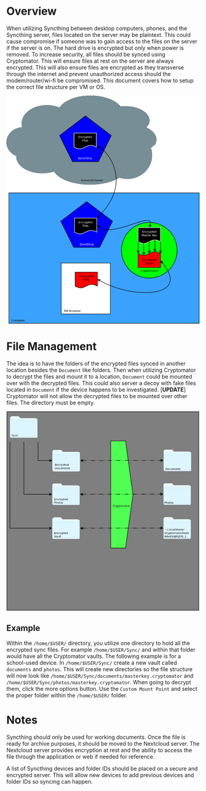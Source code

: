 # Overview

When utilizing Syncthing between desktop computers, phones, and the Syncthing server, files located on the server may be plaintext. This could cause compromise if someone was to gain access to the files on the server if the server is on. The hard drive is encrypted but only when power is removed. To increase security, all files should be synced using Cryptomator. This will ensure files at rest on the server are always encrypted. This will also ensure files are encrypted as they transverse through the internet and prevent unauthorized access should the modem/router/wi-fi be compromised. This document covers how to setup the correct file structure per VM or OS.

![SyncthingSecurityModel](https://raw.githubusercontent.com/rowland007/rowland007.github.io/master/security/_resources/bd76df8c8307449c8cb25330c0be04c0.png)

# File Management

The idea is to have the folders of the encrypted files synced in another location besides the ```Document``` like folders. Then when utilizing Cryptomator to decrypt the files and mount it to a location, ```Document``` could be mounted over with the decrypted files. This could also server a decoy with fake files located in ```Document``` if the device happens to be investigated. [**UPDATE**] Cryptomator will not allow the decrypted files to be mounted over other files. The directory must be empty.

![SyncthingFileStructure](https://raw.githubusercontent.com/rowland007/rowland007.github.io/master/security/_resources/b29419e9d5184bcc88aa647d088f7704.png)

## Example

Within the ```/home/$USER/``` directory, you utilize one directory to hold all the encrypted sync files. For example ```/home/$USER/Sync/``` and within that folder would have all the Cryptomator vaults. The following example is for a school-used device. In ```/home/$USER/Sync/``` create a new vault called ```documents``` and ```photos```. This will create new directories so the file structure will now look like ```/home/$USER/Sync/documents/masterkey.cryptomator``` and ```/home/$USER/Sync/photos/masterkey.cryptomator```. When going to decrypt them, click the more options button. Use the ```Custom Mount Point``` and select the proper folder within the ```/home/$USER/``` folder.

# Notes

Syncthing should only be used for working documents. Once the file is ready for archive purposes, it should be moved to the Nextcloud server. The Nextcloud server provides encryption at rest and the ability to access the file through the application or web if needed for reference.

A list of Syncthing devices and folder IDs should be placed on a secure and encrypted server. This will allow new devices to add previous devices and folder IDs so syncing can happen.
